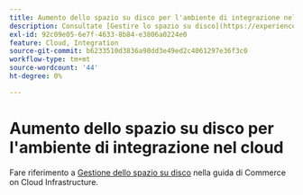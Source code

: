 ```yaml
---
title: Aumento dello spazio su disco per l'ambiente di integrazione nel cloud
description: Consultate [Gestire lo spazio su disco](https://experienceleague.adobe.com/en/docs/commerce-cloud-service/user-guide/develop/storage/manage-disk-space) nella guida Commerce on Cloud Infrastructure.
exl-id: 92c09e05-6e7f-4633-8b84-e3806a0224e0
feature: Cloud, Integration
source-git-commit: b6233510d3836a98dd3e49ed2c4061297e36f3c0
workflow-type: tm+mt
source-wordcount: '44'
ht-degree: 0%

---
```


# Aumento dello spazio su disco per l&#39;ambiente di integrazione nel cloud

Fare riferimento a [Gestione dello spazio su disco](https://experienceleague.adobe.com/en/docs/commerce-cloud-service/user-guide/develop/storage/manage-disk-space) nella guida di Commerce on Cloud Infrastructure.
